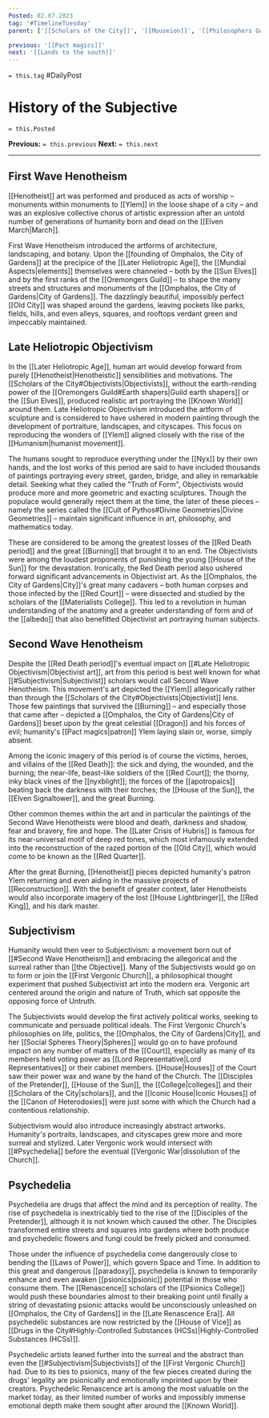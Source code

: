 ```yaml
---
Posted: 02.07.2023
tag: '#TimelineTuesday'
parent: ['[[Scholars of the City]]', '[[Mouseion]]', '[[Philosophers Guild]]']

previous: '[[Pact magics]]'
next: '[[Lands to the south]]'
---
```


`= this.tag` #DailyPost

# History of the Subjective

`= this.Posted`

**Previous:** `= this.previous`
**Next:** `= this.next`

---

## First Wave Henotheism

[[Henotheist]] art was performed and produced as acts of worship – monuments within monuments to [[Ylem]] in the loose shape of a city – and was an explosive collective chorus of artistic expression after an untold number of generations of humanity born and dead on the [[Elven March|March]].

First Wave Henotheism introduced the artforms of architecture, landscaping, and botany. Upon the [[founding of Omphalos, the City of Gardens]] at the precipice of the [[Later Heliotropic Age]], the [[Mundial Aspects|elements]] themselves were channeled – both by the [[Sun Elves]] and by the first ranks of the [[Oremongers Guild]] – to shape the many streets and structures and monuments of the [[Omphalos, the City of Gardens|City of Gardens]]. The dazzlingly beautiful, impossibly perfect [[Old City]] was shaped around the gardens, leaving pockets like parks, fields, hills, and even alleys, squares, and rooftops verdant green and impeccably maintained.

## Late Heliotropic Objectivism

In the [[Later Heliotropic Age]], human art would develop forward from purely [[Henotheist|Henotheistic]] sensibilities and motivations. The [[Scholars of the City#Objectivists|Objectivists]], without the earth-rending power of the [[Oremongers Guild#Earth shapers|Guild earth shapers]] or the [[Sun Elves]], produced realistic art portraying the [[Known World]] around them. Late Heliotropic Objectivism introduced the artform of sculpture and is considered to have ushered in modern painting through the development of portraiture, landscapes, and cityscapes. This focus on reproducing the wonders of [[Ylem]] aligned closely with the rise of the [[Humanism|humanist movement]].

The humans sought to reproduce everything under the [[Nyx]] by their own hands, and the lost works of this period are said to have included thousands of paintings portraying every street, garden, bridge, and alley in remarkable detail. Seeking what they called the "Truth of Form", Objectivists would produce more and more geometric and exacting sculptures. Though the populace would generally reject them at the time, the later of these pieces – namely the series called the [[Cult of Pythos#Divine Geometries|Divine Geometries]] – maintain significant influence in art, philosophy, and mathematics today.

These are considered to be among the greatest losses of the [[Red Death period]] and the great [[Burning]] that brought it to an end. The Objectivists were among the loudest proponents of punishing the young [[House of the Sun]] for the devastation. Ironically, the Red Death period also ushered forward significant advancements in Objectivist art. As the [[Omphalos, the City of Gardens|City]]'s great many cadavers – both human corpses and those infected by the [[Red Court]] – were dissected and studied by the scholars of the [[Materialists College]]. This led to a revolution in human understanding of the anatomy and a greater understanding of form and of the [[albedo]] that also benefitted Objectivist art portraying human subjects.

## Second Wave Henotheism

Despite the [[Red Death period]]'s eventual impact on [[#Late Heliotropic Objectivism|Objectivist art]], art from this period is best well known for what [[#Subjectivism|Subjectivist]] scholars would call Second Wave Henotheism. This movement's art depicted the [[Ylem]] allegorically rather than through the [[Scholars of the City#Objectivists|Objectivist]] lens. Those few paintings that survived the [[Burning]] – and especially those that came after – depicted a [[Omphalos, the City of Gardens|City of Gardens]] beset upon by the great celestial [[Dragon]] and his forces of evil; humanity's [[Pact magics|patron]] Ylem laying slain or, worse, simply absent.

Among the iconic imagery of this period is of course the victims, heroes, and villains of the [[Red Death]]: the sick and dying, the wounded, and the burning; the near-life, beast-like soldiers of the [[Red Court]]; the thorny, inky black vines of the [[nyxblight]]; the forces of the [[apotropaics]] beating back the darkness with their torches; the [[House of the Sun]], the [[Elven Signaltower]], and the great Burning.

Other common themes within the art and in particular the paintings of the Second Wave Henotheists were blood and death, darkness and shadow, fear and bravery, fire and hope. The [[Later Crisis of Hubris]] is famous for its near-universal motif of deep red tones, which most infamously extended into the reconstruction of the razed portion of the [[Old City]], which would come to be known as the [[Red Quarter]].

After the great Burning, [[Henotheist]] pieces depicted humanity's patron Ylem returning and even aiding in the massive projects of [[Reconstruction]]. With the benefit of greater context, later Henotheists would also incorporate imagery of the lost [[House Lightbringer]], the [[Red King]], and his dark master.

## Subjectivism

Humanity would then veer to Subjectivism: a movement born out of [[#Second Wave Henotheism]] and embracing the allegorical and the surreal rather than [[the Objective]]. Many of the Subjectivists would go on to form or join the [[First Vergonic Church]], a philosophical thought experiment that pushed Subjectivist art into the modern era. Vergonic art centered around the origin and nature of Truth, which sat opposite the opposing force of Untruth.

The Subjectivists would develop the first actively political works, seeking to communicate and persuade political ideals. The First Vergonic Church's philosophies on life, politics, the [[Omphalos, the City of Gardens|City]], and her [[Social Spheres Theory|Spheres]] would go on to have profound impact on any number of matters of the [[Court]], especially as many of its members held voting power as [[Lord Representative|Lord Representatives]] or their cabinet members. [[House|Houses]] of the Court saw their power wax and wane by the hand of the Church. The [[Disciples of the Pretender]], [[House of the Sun]], the [[College|colleges]] and their [[Scholars of the City|scholars]], and the [[Iconic House|Iconic Houses]] of the [[Canon of Heterodoxies]] were just some with which the Church had a contentious relationship.

Subjectivism would also introduce increasingly abstract artworks. Humanity's portraits, landscapes, and cityscapes grew more and more surreal and stylized. Later Vergonic work would intersect with [[#Psychedelia]] before the eventual [[Vergonic War|dissolution of the Church]].

## Psychedelia

Psychedelia are drugs that affect the mind and its perception of reality. The rise of psychedelia is inextricably tied to the rise of the [[Disciples of the Pretender]], although it is not known which caused the other. The Disciples transformed entire streets and squares into gardens where both produce and psychedelic flowers and fungi could be freely picked and consumed.

Those under the influence of psychedelia come dangerously close to bending the [[Laws of Power]], which govern Space and Time. In addition to this great and dangerous [[paradoxy]], psychedelia is known to temporarily enhance and even awaken [[psionics|psionic]] potential in those who consume them. The [[Renascence]] scholars of the [[Psionics College]] would push these boundaries almost to their breaking point until finally a string of devastating psionic attacks would be unconsciously unleashed on [[Omphalos, the City of Gardens]] in the [[Late Renascence Era]]. All psychedelic substances are now restricted by the [[House of Vice]] as [[Drugs in the City#Highly-Controlled Substances (HCSs)|Highly-Controlled Substances (HCSs)]].

Psychedelic artists leaned further into the surreal and the abstract than even the [[#Subjectivism|Subjectivists]] of the [[First Vergonic Church]] had. Due to its ties to psionics, many of the few pieces created during the drugs' legality are psionically and emotionally imprinted upon by their creators. Psychedelic Renascence art is among the most valuable on the market today, as their limited number of works and impossibly immense emotional depth make them sought after around the [[Known World]].
